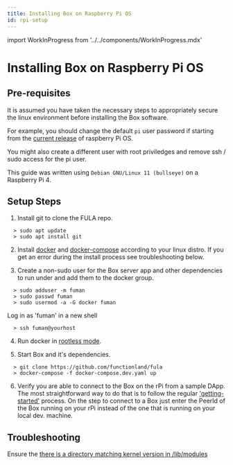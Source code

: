 ```yaml
---
title: Installing Box on Raspberry Pi OS
id: rpi-setup
---
```

import WorkInProgress from '../../components/WorkInProgress.mdx'

# Installing Box on Raspberry Pi OS

<WorkInProgress />

## Pre-requisites

It is assumed you have taken the necessary steps to appropriately secure the linux environment before installing the Box software.

For example, you should change the default `pi` user password if starting from the [current release](https://downloads.raspberrypi.org/raspios_full_armhf/images/raspios_full_armhf-2022-04-07/) of raspberry Pi OS.

You might also create a different user with root priviledges and remove ssh / sudo access for the pi user.

This guide was written using `Debian GNU/Linux 11 (bullseye)` on a Raspberry Pi 4.

## Setup Steps

1.  Install git to clone the FULA repo.

```
  > sudo apt update
  > sudo apt install git
```

2.  Install [docker](https://docs.docker.com/engine/install/) and [docker-compose](https://docs.docker.com/compose/install/) according to your linux distro.  If you get an error during the install process see troubleshooting below.

3.  Create a non-sudo user for the Box server app and other dependencies to run under and add them to the docker group.

```
  > sudo adduser -m fuman
  > sudo passwd fuman
  > sudo usermod -a -G docker fuman
```

Log in as 'fuman' in a new shell

```
  > ssh fuman@yourhost
```

4.  Run docker in [rootless mode](https://docs.docker.com/engine/security/rootless/).

5.  Start Box and it's dependencies.

```
  > git clone https://github.com/functionland/fula
  > docker-compose -f docker-compose.dev.yaml up
```

6.  Verify you are able to connect to the Box on the rPi from a sample DApp.  The most straightforward way to do that is to follow the regular ['getting-started'](../getting-started) process.  On the step to connect to a Box just enter the PeerId of the Box running on your rPi instead of the one that is running on your local dev. machine.

## Troubleshooting

Ensure the [there is a directory matching kernel version in /lib/modules](https://stackoverflow.com/questions/61396131/docker-service-fails-to-start-error-failed-to-mount-overlay-no-such-device-o)
